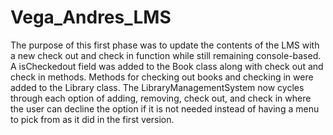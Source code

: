 # Vega_Andres_LMS
The purpose of this first phase was to update the contents of the LMS with a new check out and check in function while still remaining console-based. A isCheckedout field was added to the Book class along with check out and check in methods. Methods for checking out books and checking in were added to the Library class. The LibraryManagementSystem now cycles through each option of adding, removing, check out, and check in where the user can decline the option if it is not needed instead of having a menu to pick from as it did in the first version. 
